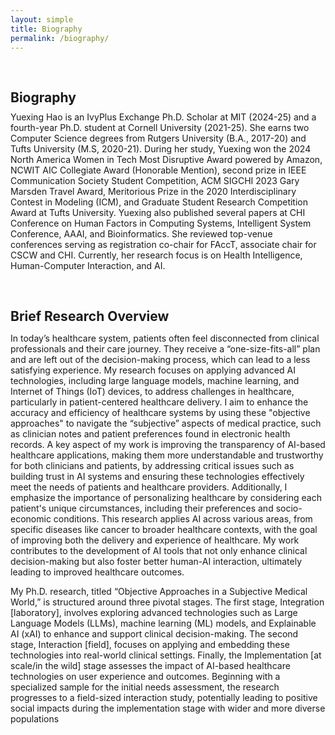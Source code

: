 ```yaml
---
layout: simple
title: Biography
permalink: /biography/
---
```


<h1 id="biography"></h1>

<h2 style="margin: 60px 0px 10px;">Biography</h2>
Yuexing Hao is an IvyPlus Exchange Ph.D. Scholar at MIT (2024-25) and a fourth-year Ph.D. student at Cornell University (2021-25). She earns two Computer Science degrees from Rutgers University (B.A., 2017-20) and Tufts University (M.S, 2020-21). During her study, Yuexing won the 2024 North America Women in Tech Most Disruptive Award powered by Amazon, NCWIT AIC Collegiate Award (Honorable Mention), second prize in IEEE Communication Society Student Competition, ACM SIGCHI 2023 Gary Marsden Travel Award, Meritorious Prize in the 2020 Interdisciplinary Contest in Modeling (ICM), and Graduate Student Research Competition Award at Tufts University. Yuexing also published several papers at CHI Conference on Human Factors in Computing Systems, Intelligent System Conference, AAAI, and Bioinformatics. She reviewed top-venue conferences serving as registration co-chair for FAccT, associate chair for CSCW and CHI. Currently, her research focus is on Health Intelligence, Human-Computer Interaction, and AI.

<h2 style="margin: 60px 0px 10px;">Brief Research Overview</h2>

In today’s healthcare system, patients often feel disconnected from clinical professionals and their care journey. They receive a “one-size-fits-all” plan and are left out of the decision-making process, which can lead to a less satisfying experience. My research focuses on applying advanced AI technologies, including large language models, machine learning, and Internet of Things (IoT) devices, to address challenges in healthcare, particularly in patient-centered healthcare delivery. I aim to enhance the accuracy and efficiency of healthcare systems by using these "objective approaches" to navigate the “subjective” aspects of medical practice, such as clinician notes and patient preferences found in electronic health records. A key aspect of my work is improving the transparency of AI-based healthcare applications, making them more understandable and trustworthy for both clinicians and patients, by addressing critical issues such as building trust in AI systems and ensuring these technologies effectively meet the needs of patients and healthcare providers. Additionally, I emphasize the importance of personalizing healthcare by considering each patient's unique circumstances, including their preferences and socio-economic conditions. This research applies AI across various areas, from specific diseases like cancer to broader healthcare contexts, with the goal of improving both the delivery and experience of healthcare. My work contributes to the development of AI tools that not only enhance clinical decision-making but also foster better human-AI interaction, ultimately leading to improved healthcare outcomes. 

My Ph.D. research, titled “Objective Approaches in a Subjective Medical World,” is structured around three pivotal stages. The first stage, Integration [laboratory], involves exploring advanced technologies such as Large Language Models (LLMs), machine learning (ML) models, and Explainable AI (xAI) to enhance and support clinical decision-making. The second stage, Interaction [field], focuses on applying and embedding these technologies into real-world clinical settings. Finally, the Implementation [at scale/in the wild] stage assesses the impact of AI-based healthcare technologies on user experience and outcomes. Beginning with a specialized sample for the initial needs assessment, the research progresses to a field-sized interaction study, potentially leading to positive social impacts during the implementation stage with wider and more diverse populations
